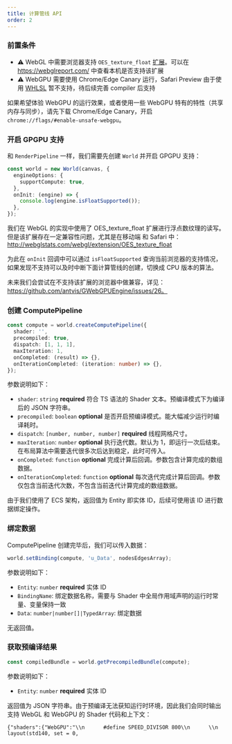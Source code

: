 ```yaml
---
title: 计算管线 API
order: 2
---
```


### 前置条件

- ⚠️ WebGL 中需要浏览器支持 `OES_texture_float` [扩展](https://developer.mozilla.org/en-US/docs/Web/API/OES_texture_float)。可以在 https://webglreport.com/ 中查看本机是否支持该扩展
- ⚠️ WebGPU 需要使用 Chrome/Edge Canary 运行，Safari Preview 由于使用 [WHLSL](https://webkit.org/blog/8482/web-high-level-shading-language/) 暂不支持，待后续完善 compiler 后支持

如果希望体验 WebGPU 的运行效果，或者使用一些 WebGPU 特有的特性（共享内存与同步），请先下载 Chrome/Edge Canary，开启 `chrome://flags/#enable-unsafe-webgpu`。

### 开启 GPGPU 支持

和 `RenderPipeline` 一样，我们需要先创建 `World` 并开启 GPGPU 支持：

```typescript
const world = new World(canvas, {
  engineOptions: {
    supportCompute: true,
  },
  onInit: (engine) => {
    console.log(engine.isFloatSupported());
  },
});
```

我们在 WebGL 的实现中使用了 OES_texture_float 扩展进行浮点数纹理的读写。但是该扩展存在一定兼容性问题，尤其是在移动端 和 Safari 中：http://webglstats.com/webgl/extension/OES_texture_float

为此在 `onInit` 回调中可以通过 `isFloatSupported` 查询当前浏览器的支持情况，如果发现不支持可以及时中断下面计算管线的创建，切换成 CPU 版本的算法。

未来我们会尝试在不支持该扩展的浏览器中做兼容，详见：https://github.com/antvis/GWebGPUEngine/issues/26。

### 创建 ComputePipeline

```typescript
const compute = world.createComputePipeline({
  shader: '',
  precompiled: true,
  dispatch: [1, 1, 1],
  maxIteration: 1,
  onCompleted: (result) => {},
  onIterationCompleted: (iteration: number) => {},
});
```

参数说明如下：

- `shader`: `string` **required** 符合 TS 语法的 Shader 文本。预编译模式下为编译后的 JSON 字符串。
- `precompiled`: `boolean` **optional** 是否开启预编译模式。能大幅减少运行时编译耗时。
- `dispatch`: `[number, number, number]` **required** 线程网格尺寸。
- `maxIteration`: `number` **optional** 执行迭代数。默认为 1，即运行一次后结束。在布局算法中需要迭代很多次后达到稳定，此时可传入。
- `onCompleted`: `function` **optional** 完成计算后回调。参数包含计算完成的数组数据。
- `onIterationCompleted`: `function` **optional** 每次迭代完成计算后回调。参数仅包含当前迭代次数，不包含当前迭代计算完成的数组数据。

由于我们使用了 ECS 架构，返回值为 Entity 即实体 ID，后续可使用该 ID 进行数据绑定操作。

### 绑定数据

ComputePipeline 创建完毕后，我们可以传入数据：

```typescript
world.setBinding(compute, 'u_Data', nodesEdgesArray);
```

参数说明如下：

- `Entity`: `number` **required** 实体 ID
- `BindingName`: 绑定数据名称，需要与 Shader 中全局作用域声明的运行时常量、变量保持一致
- `Data`: `number|number[]|TypedArray`: 绑定数据

无返回值。

### 获取预编译结果

```typescript
const compiledBundle = world.getPrecompiledBundle(compute);
```

参数说明如下：

- `Entity`: `number` **required** 实体 ID

返回值为 JSON 字符串。由于预编译无法获知运行时环境，因此我们会同时输出支持 WebGL 和 WebGPU 的 Shader 代码和上下文：

```
{"shaders":{"WebGPU":"\\n      #define SPEED_DIVISOR 800\\n      \\n        layout(std140, set = 0,
```
